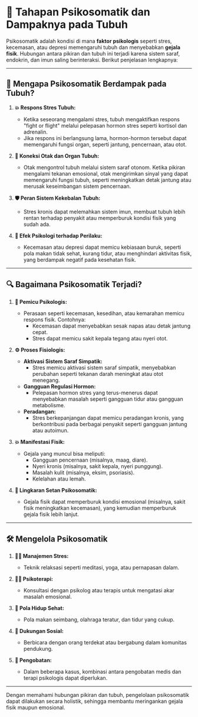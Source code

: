 # 🌱 **Tahapan Psikosomatik dan Dampaknya pada Tubuh**  

Psikosomatik adalah kondisi di mana **faktor psikologis** seperti stres, kecemasan, atau depresi memengaruhi tubuh dan menyebabkan **gejala fisik**. Hubungan antara pikiran dan tubuh ini terjadi karena sistem saraf, endokrin, dan imun saling berinteraksi. Berikut penjelasan lengkapnya:

---

## 🤔 **Mengapa Psikosomatik Berdampak pada Tubuh?**  

1. **💥 Respons Stres Tubuh:**  
   - Ketika seseorang mengalami stres, tubuh mengaktifkan respons "fight or flight" melalui pelepasan hormon stres seperti kortisol dan adrenalin.  
   - Jika respons ini berlangsung lama, hormon-hormon tersebut dapat memengaruhi fungsi organ, seperti jantung, pencernaan, atau otot.

2. **🧠 Koneksi Otak dan Organ Tubuh:**  
   - Otak mengontrol tubuh melalui sistem saraf otonom. Ketika pikiran mengalami tekanan emosional, otak mengirimkan sinyal yang dapat memengaruhi fungsi tubuh, seperti meningkatkan detak jantung atau merusak keseimbangan sistem pencernaan.

3. **🛡️ Peran Sistem Kekebalan Tubuh:**  
   - Stres kronis dapat melemahkan sistem imun, membuat tubuh lebih rentan terhadap penyakit atau memperburuk kondisi fisik yang sudah ada.

4. **🍔 Efek Psikologi terhadap Perilaku:**  
   - Kecemasan atau depresi dapat memicu kebiasaan buruk, seperti pola makan tidak sehat, kurang tidur, atau menghindari aktivitas fisik, yang berdampak negatif pada kesehatan fisik.

---

## 🔍 **Bagaimana Psikosomatik Terjadi?**  

1. **💭 Pemicu Psikologis:**  
   - Perasaan seperti kecemasan, kesedihan, atau kemarahan memicu respons fisik. Contohnya:  
     - Kecemasan dapat menyebabkan sesak napas atau detak jantung cepat.  
     - Stres dapat memicu sakit kepala tegang atau nyeri otot.

2. **⚙️ Proses Fisiologis:**  
   - **Aktivasi Sistem Saraf Simpatik:**  
     - Stres memicu aktivasi sistem saraf simpatik, menyebabkan perubahan seperti tekanan darah meningkat atau otot menegang.  
   - **Gangguan Regulasi Hormon:**  
     - Pelepasan hormon stres yang terus-menerus dapat menyebabkan masalah seperti gangguan tidur atau gangguan metabolisme.  
   - **Peradangan:**  
     - Stres berkepanjangan dapat memicu peradangan kronis, yang berkontribusi pada berbagai penyakit seperti gangguan jantung atau autoimun.

3. **💥 Manifestasi Fisik:**  
   - Gejala yang muncul bisa meliputi:  
     - Gangguan pencernaan (misalnya, maag, diare).  
     - Nyeri kronis (misalnya, sakit kepala, nyeri punggung).  
     - Masalah kulit (misalnya, eksim, psoriasis).  
     - Kelelahan atau lemah.

4. **🔄 Lingkaran Setan Psikosomatik:**  
   - Gejala fisik dapat memperburuk kondisi emosional (misalnya, sakit fisik meningkatkan kecemasan), yang kemudian memperburuk gejala fisik lebih lanjut.

---

## 🛠️ **Mengelola Psikosomatik**  

1. **🧘‍♀️ Manajemen Stres:**  
   - Teknik relaksasi seperti meditasi, yoga, atau pernapasan dalam.

2. **🧑‍⚕️ Psikoterapi:**  
   - Konsultasi dengan psikolog atau terapis untuk mengatasi akar masalah emosional.

3. **🍎 Pola Hidup Sehat:**  
   - Pola makan seimbang, olahraga teratur, dan tidur yang cukup.

4. **🤝 Dukungan Sosial:**  
   - Berbicara dengan orang terdekat atau bergabung dalam komunitas pendukung.

5. **💊 Pengobatan:**  
   - Dalam beberapa kasus, kombinasi antara pengobatan medis dan terapi psikologis dapat diperlukan.

---

Dengan memahami hubungan pikiran dan tubuh, pengelolaan psikosomatik dapat dilakukan secara holistik, sehingga membantu meringankan gejala fisik maupun emosional.
